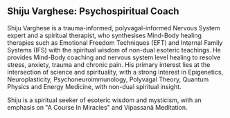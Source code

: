 ## Shiju Varghese: Psychospiritual Coach 

Shiju Varghese is a trauma-informed, polyvagal-informed Nervous System expert
and a spiritual therapist, who synthesises Mind-Body healing therapies such as Emotional Freedom Techniques (EFT) and Internal Family Systems (IFS) with the spiritual wisdom of non-dual esoteric teachings. He provides Mind-Body coaching and nervous system level healing to resolve stress, anxiety, trauma and chronic pain. His primary interest lies at the intersection of science and spirituality, with a strong interest in Epigenetics, Neuroplasticity, Psychoneuroimmunology, Polyvagal Theory, Quantum Physics and Energy Medicine, with non-dual spiritual insight.

Shiju is a spiritual seeker of esoteric wisdom and mysticism, with an emphasis on "A Course In Miracles" and Vipassanā Meditation.
